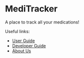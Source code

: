 # MediTracker 

A place to track all your medications!

Useful links:
* [User Guide](UserGuide.md)
* [Developer Guide](DeveloperGuide.md)
* [About Us](AboutUs.md)
